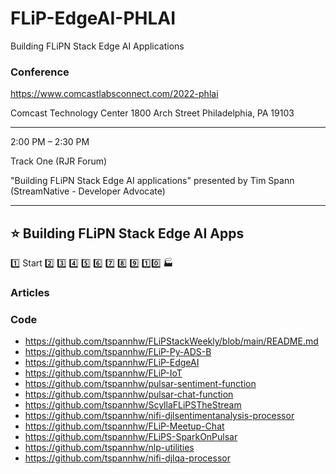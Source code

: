 # FLiP-EdgeAI-PHLAI
Building FLiPN Stack Edge AI Applications


### Conference

https://www.comcastlabsconnect.com/2022-phlai

Comcast Technology Center
1800 Arch Street
Philadelphia, PA 19103

-------------------------------------------

2:00 PM – 2:30 PM

Track One (RJR Forum)

"Building FLiPN Stack Edge AI applications" presented by Tim Spann (StreamNative - Developer Advocate)

-------------------------------------------
⭐ Building FLiPN Stack Edge AI Apps
-------------------------------------------

1️⃣ Start 
2️⃣ 
3️⃣ 
4️⃣ 
5️⃣ 
6️⃣
7️⃣
8️⃣
9️⃣ 
1️⃣0️⃣ 
🏭 



### Articles

### Code

* https://github.com/tspannhw/FLiPStackWeekly/blob/main/README.md
* https://github.com/tspannhw/FLiP-Py-ADS-B
* https://github.com/tspannhw/FLiP-EdgeAI
* https://github.com/tspannhw/FLiP-IoT
* https://github.com/tspannhw/pulsar-sentiment-function
* https://github.com/tspannhw/pulsar-chat-function
* https://github.com/tspannhw/ScyllaFLiPSTheStream
* https://github.com/tspannhw/nifi-djlsentimentanalysis-processor
* https://github.com/tspannhw/FLiP-Meetup-Chat
* https://github.com/tspannhw/FLiPS-SparkOnPulsar
* https://github.com/tspannhw/nlp-utilities
* https://github.com/tspannhw/nifi-djlqa-processor
